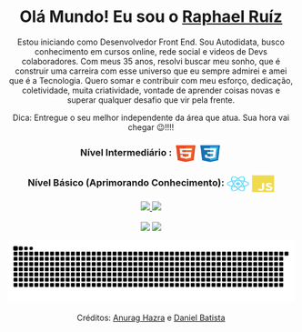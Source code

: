 <div>
  <h1 align="center">
    Olá Mundo! Eu sou o 
    <a href="https://www.linkedin.com/in/raphael-ru%C3%ADz-208b1a16a/">Raphael Ruíz</a>
  </h1>
  <p align="center">
    Estou iniciando como Desenvolvedor Front End. Sou Autodidata, busco conhecimento em cursos online, rede social e videos de Devs colaboradores. Com meus 35 anos, resolvi buscar meu sonho, que é construir uma carreira com esse universo que eu sempre admirei e amei que é a Tecnologia. Quero somar e contribuir com meu esforço, dedicação, coletividade, muita criatividade, vontade de aprender coisas novas e superar qualquer desafio que vir pela frente.
  </p>
  <p align="center">
    Dica: Entregue o seu melhor independente da área que atua. Sua hora vai chegar 😉️!!!!
  </p>
</div>

<h3 align="center">
    Nível Intermediário :
    <img align="center" alt="HTML" height="30" width="40" src="https://raw.githubusercontent.com/devicons/devicon/master/icons/html5/html5-original.svg">
  <img align="center" alt="CSS" height="30" width="40" src="https://raw.githubusercontent.com/devicons/devicon/master/icons/css3/css3-original.svg">
</h3>

<h3 align="center">
    Nível Básico (Aprimorando Conhecimento):
    <img align="center" alt="React" height="30" width="40" src="https://raw.githubusercontent.com/devicons/devicon/master/icons/react/react-original.svg">
  <img align="center" alt="Js" height="30" width="40" src="https://raw.githubusercontent.com/devicons/devicon/master/icons/javascript/javascript-plain.svg">
</h3>

<div align="center">
  <a href="https://github.com/raphaelruizr">
    <img height="150em" src="https://github-readme-stats.vercel.app/api?username=raphaelruizr&count_private=true&include_all_commits=true&show_icons=true&theme=dark&hide_border=false&show_owner=true"/>
    <img height="150em" src="https://github-readme-stats.vercel.app/api/top-langs/?username=raphaelruizr&theme=dark&hide_border=false&&layout=compact"/>
  </a>
</div>

<br>

<div align="center">
  <a href="https://www.linkedin.com/in/raphael-ru%C3%ADz-208b1a16a/" target="_blank"><img src="https://img.shields.io/badge/-LinkedIn-%230077B5?style=for-the-badge&logo=linkedin&logoColor=white" target="_blank"></a> 
  <a href="mailto:raphaelruiz.tecinfo@gmail.com"><img src="https://img.shields.io/badge/-Gmail-%23333?style=for-the-badge&logo=gmail&logoColor=white" target="_blank"></a>
</div>

<div align="center">

  ![Snake animation](https://github.com/raphaelruizr/raphaelruizr/blob/output/github-contribution-grid-snake.svg)
  
</div>

<div align="center">
    <p>Créditos: <a href="https://github.com/anuraghazra/github-readme-stats">Anurag Hazra</a> e <a href="https://github.com/danielbped">Daniel Batista</a></p>
</div>
